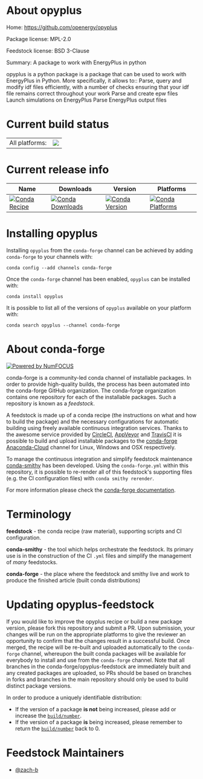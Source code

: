 About opyplus
=============

Home: https://github.com/openergy/opyplus

Package license: MPL-2.0

Feedstock license: BSD 3-Clause

Summary: A package to work with EnergyPlus in python

opyplus is a python package is a package that can be used to work with EnergyPlus in Python.
More specifically, it allows to::
     Parse, query and modify idf files efficiently, with a number of checks ensuring that your idf file remains correct throughout your work
     Parse and create epw files
     Launch simulations on EnergyPlus
     Parse EnergyPlus output files


Current build status
====================


<table><tr><td>All platforms:</td>
    <td>
      <a href="https://dev.azure.com/conda-forge/feedstock-builds/_build/latest?definitionId=8773&branchName=master">
        <img src="https://dev.azure.com/conda-forge/feedstock-builds/_apis/build/status/opyplus-feedstock?branchName=master">
      </a>
    </td>
  </tr>
</table>

Current release info
====================

| Name | Downloads | Version | Platforms |
| --- | --- | --- | --- |
| [![Conda Recipe](https://img.shields.io/badge/recipe-opyplus-green.svg)](https://anaconda.org/conda-forge/opyplus) | [![Conda Downloads](https://img.shields.io/conda/dn/conda-forge/opyplus.svg)](https://anaconda.org/conda-forge/opyplus) | [![Conda Version](https://img.shields.io/conda/vn/conda-forge/opyplus.svg)](https://anaconda.org/conda-forge/opyplus) | [![Conda Platforms](https://img.shields.io/conda/pn/conda-forge/opyplus.svg)](https://anaconda.org/conda-forge/opyplus) |

Installing opyplus
==================

Installing `opyplus` from the `conda-forge` channel can be achieved by adding `conda-forge` to your channels with:

```
conda config --add channels conda-forge
```

Once the `conda-forge` channel has been enabled, `opyplus` can be installed with:

```
conda install opyplus
```

It is possible to list all of the versions of `opyplus` available on your platform with:

```
conda search opyplus --channel conda-forge
```


About conda-forge
=================

[![Powered by NumFOCUS](https://img.shields.io/badge/powered%20by-NumFOCUS-orange.svg?style=flat&colorA=E1523D&colorB=007D8A)](http://numfocus.org)

conda-forge is a community-led conda channel of installable packages.
In order to provide high-quality builds, the process has been automated into the
conda-forge GitHub organization. The conda-forge organization contains one repository
for each of the installable packages. Such a repository is known as a *feedstock*.

A feedstock is made up of a conda recipe (the instructions on what and how to build
the package) and the necessary configurations for automatic building using freely
available continuous integration services. Thanks to the awesome service provided by
[CircleCI](https://circleci.com/), [AppVeyor](https://www.appveyor.com/)
and [TravisCI](https://travis-ci.com/) it is possible to build and upload installable
packages to the [conda-forge](https://anaconda.org/conda-forge)
[Anaconda-Cloud](https://anaconda.org/) channel for Linux, Windows and OSX respectively.

To manage the continuous integration and simplify feedstock maintenance
[conda-smithy](https://github.com/conda-forge/conda-smithy) has been developed.
Using the ``conda-forge.yml`` within this repository, it is possible to re-render all of
this feedstock's supporting files (e.g. the CI configuration files) with ``conda smithy rerender``.

For more information please check the [conda-forge documentation](https://conda-forge.org/docs/).

Terminology
===========

**feedstock** - the conda recipe (raw material), supporting scripts and CI configuration.

**conda-smithy** - the tool which helps orchestrate the feedstock.
                   Its primary use is in the construction of the CI ``.yml`` files
                   and simplify the management of *many* feedstocks.

**conda-forge** - the place where the feedstock and smithy live and work to
                  produce the finished article (built conda distributions)


Updating opyplus-feedstock
==========================

If you would like to improve the opyplus recipe or build a new
package version, please fork this repository and submit a PR. Upon submission,
your changes will be run on the appropriate platforms to give the reviewer an
opportunity to confirm that the changes result in a successful build. Once
merged, the recipe will be re-built and uploaded automatically to the
`conda-forge` channel, whereupon the built conda packages will be available for
everybody to install and use from the `conda-forge` channel.
Note that all branches in the conda-forge/opyplus-feedstock are
immediately built and any created packages are uploaded, so PRs should be based
on branches in forks and branches in the main repository should only be used to
build distinct package versions.

In order to produce a uniquely identifiable distribution:
 * If the version of a package **is not** being increased, please add or increase
   the [``build/number``](https://conda.io/docs/user-guide/tasks/build-packages/define-metadata.html#build-number-and-string).
 * If the version of a package **is** being increased, please remember to return
   the [``build/number``](https://conda.io/docs/user-guide/tasks/build-packages/define-metadata.html#build-number-and-string)
   back to 0.

Feedstock Maintainers
=====================

* [@zach-b](https://github.com/zach-b/)

